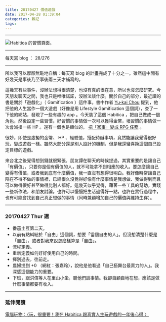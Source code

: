 ```yaml
---
title: 20170427 價值遊戲
date: 2017-04-28 01:39:04
categories: 雜記
tags:
---
```


---

![Habitica 的習慣頁面。](https://c1.staticflickr.com/3/2854/33494744913_1821110d4a.jpg)

---

每天寫 blog ： 28/276

---

所以我可以厚顏無恥地自稱：每天寫 blog 的計畫完成了十分之一。雖然這中間有好幾天是事後乃至事後兩三天才補寫的。

這幾天有些事件，沒辦法想得很清楚，也沒有真的很在意，所以也沒怎麼研究。今天朋友聊天之間，我也只是唯唯諾諾，沒辦法談什麼。關於自己的部分，最近讀的書是關於「遊戲化」（ Gamification ）這件事。書中作者 [Yu-kai Chou](http://yukaichou.com/) 提到，他把他的人生當作一個大遊戲（好像是用 Lifestyle Gamification 這個詞），查了一下他的網站，發現了一些有趣的 app 。今天裝了這個 Habitica ，把自己做成一個角色，然後設定一些習慣，好習慣的事情做一次可以獲得金幣，壞習慣的事情做一次會減損一些 HP 。還有一個也是類似的， [把「家事」變成 RPG 任務](http://www.chorewars.com/) 。

<!-- more -->

很妙，即使是虛擬的金幣、 HP 、經驗值，搭配待辦事項，竟然能讓我覺得很好玩，變成遊戲一樣。雖然大部分還是別人設計的機制，但是我還蠻喜換這個自己設定目標的遊戲。

來台北之後覺得想到錢就很緊張，朋友譚在聊天的時候提過，其實重要的是讓自己「有價值」，只要你是個有價值的人，就不可能拿不到相應的收入。要怎麼讓自己變得有價值，或者我到底有什麼價值，我一直沒有想得很明白。我好像時常讓自己陷在不得不做的事情裡，已經很久沒覺得好像有什麼事情是我想做、我做得到而且可以做得很好甚至做得比別人都好。這幾天似乎覺得，藉著一些工具的幫助，實踐一些新作法，和朋友討論，也許可以慢慢把生活過得好一點，也許在實行過程中，也有可能會找到自己真正想做的事情（同時兼顧增加自己的價值與維持生存）。

---

### 20170427 Thur 選

- 番茄土豆第二天。
- 以前有點糾結於「自由」這個詞，想要「當個自由的人」。但沒想清楚什麼是「自由」，或者對我來說怎麼樣算是「自由」。
- 流程定義。
- 重新定義如何好好使用自己的時間。
- 揮別過去，往前走。
- 農婦提到 +0 （網紅：張嘉玲），說他是他看過「自己搭舞台最賣力的人」。我深感這個能力的重要。
- 下班，跟洪偉等人在里山小坐，聽他們談事情。我卻自顧自地在想，應該是做什麼事情都要有收入。

---

### 延伸閱讀

[ 電腦玩物：〈玩，很重要！我在 Habitica 跟真實人生玩遊戲的一年後心得
〉 ](http://www.playpcesor.com/2016/08/habitica.html)
